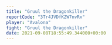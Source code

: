 ```yaml
---
title: "Gruul the Dragonkiller"
reportCode: "3Tr4JVDfKZW7nvRx"
player: "Avalona"
fight: "Gruul the Dragonkiller"
date: 2021-09-08T18:55:49.344000+00:00
---
```

